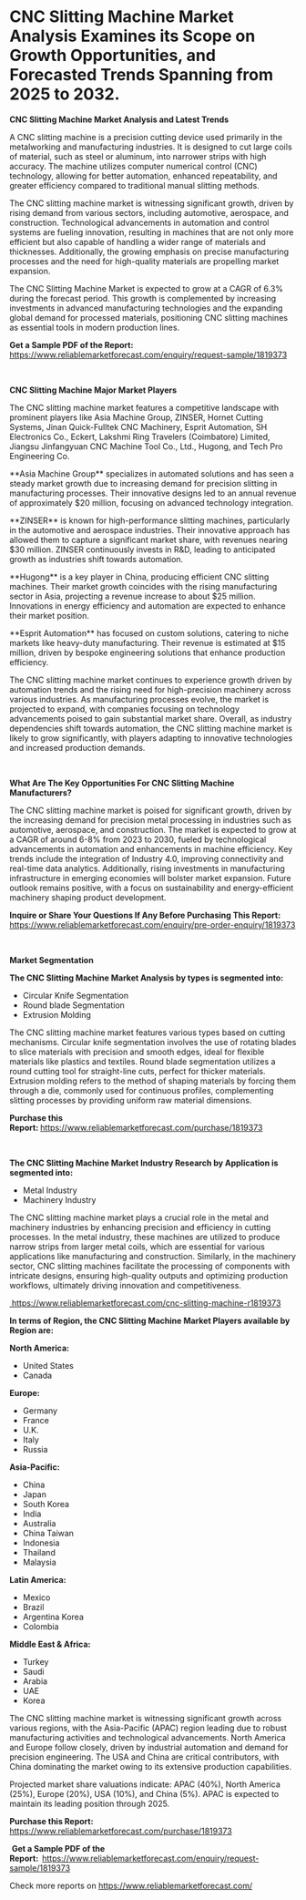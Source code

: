 <p><h1>CNC Slitting Machine Market Analysis Examines its Scope on Growth Opportunities, and Forecasted Trends Spanning from 2025 to 2032.</h1></p><p><strong>CNC Slitting Machine Market Analysis and Latest Trends</strong></p>
<p><p>A CNC slitting machine is a precision cutting device used primarily in the metalworking and manufacturing industries. It is designed to cut large coils of material, such as steel or aluminum, into narrower strips with high accuracy. The machine utilizes computer numerical control (CNC) technology, allowing for better automation, enhanced repeatability, and greater efficiency compared to traditional manual slitting methods.</p><p>The CNC slitting machine market is witnessing significant growth, driven by rising demand from various sectors, including automotive, aerospace, and construction. Technological advancements in automation and control systems are fueling innovation, resulting in machines that are not only more efficient but also capable of handling a wider range of materials and thicknesses. Additionally, the growing emphasis on precise manufacturing processes and the need for high-quality materials are propelling market expansion.</p><p>The CNC Slitting Machine Market is expected to grow at a CAGR of 6.3% during the forecast period. This growth is complemented by increasing investments in advanced manufacturing technologies and the expanding global demand for processed materials, positioning CNC slitting machines as essential tools in modern production lines.</p></p>
<p><strong>Get a Sample PDF of the Report:&nbsp;</strong> <a href="https://www.reliablemarketforecast.com/enquiry/request-sample/1819373?utm_campaign=950&utm_medium=2&utm_source=Github&utm_content=ia&utm_term=18022025&utm_id=cnc-slitting-machine">https://www.reliablemarketforecast.com/enquiry/request-sample/1819373</a></p>
<p>&nbsp;</p>
<p><strong>CNC Slitting Machine Major Market Players</strong></p>
<p><p>The CNC slitting machine market features a competitive landscape with prominent players like Asia Machine Group, ZINSER, Hornet Cutting Systems, Jinan Quick-Fulltek CNC Machinery, Esprit Automation, SH Electronics Co., Eckert, Lakshmi Ring Travelers (Coimbatore) Limited, Jiangsu Jinfangyuan CNC Machine Tool Co., Ltd., Hugong, and Tech Pro Engineering Co.</p><p>**Asia Machine Group** specializes in automated solutions and has seen a steady market growth due to increasing demand for precision slitting in manufacturing processes. Their innovative designs led to an annual revenue of approximately $20 million, focusing on advanced technology integration.</p><p>**ZINSER** is known for high-performance slitting machines, particularly in the automotive and aerospace industries. Their innovative approach has allowed them to capture a significant market share, with revenues nearing $30 million. ZINSER continuously invests in R&D, leading to anticipated growth as industries shift towards automation.</p><p>**Hugong** is a key player in China, producing efficient CNC slitting machines. Their market growth coincides with the rising manufacturing sector in Asia, projecting a revenue increase to about $25 million. Innovations in energy efficiency and automation are expected to enhance their market position.</p><p>**Esprit Automation** has focused on custom solutions, catering to niche markets like heavy-duty manufacturing. Their revenue is estimated at $15 million, driven by bespoke engineering solutions that enhance production efficiency.</p><p>The CNC slitting machine market continues to experience growth driven by automation trends and the rising need for high-precision machinery across various industries. As manufacturing processes evolve, the market is projected to expand, with companies focusing on technology advancements poised to gain substantial market share. Overall, as industry dependencies shift towards automation, the CNC slitting machine market is likely to grow significantly, with players adapting to innovative technologies and increased production demands.</p></p>
<p>&nbsp;</p>
<p><strong>What Are The Key Opportunities For CNC Slitting Machine Manufacturers?</strong></p>
<p><p>The CNC slitting machine market is poised for significant growth, driven by the increasing demand for precision metal processing in industries such as automotive, aerospace, and construction. The market is expected to grow at a CAGR of around 6-8% from 2023 to 2030, fueled by technological advancements in automation and enhancements in machine efficiency. Key trends include the integration of Industry 4.0, improving connectivity and real-time data analytics. Additionally, rising investments in manufacturing infrastructure in emerging economies will bolster market expansion. Future outlook remains positive, with a focus on sustainability and energy-efficient machinery shaping product development.</p></p>
<p><strong>Inquire or Share Your Questions If Any Before Purchasing This Report:</strong> <a href="https://www.reliablemarketforecast.com/enquiry/pre-order-enquiry/1819373?utm_campaign=950&utm_medium=2&utm_source=Github&utm_content=ia&utm_term=18022025&utm_id=cnc-slitting-machine">https://www.reliablemarketforecast.com/enquiry/pre-order-enquiry/1819373</a></p>
<p>&nbsp;</p>
<p><strong>Market Segmentation</strong></p>
<p><strong>The CNC Slitting Machine Market Analysis by types is segmented into:</strong></p>
<p><ul><li>Circular Knife Segmentation</li><li>Round blade Segmentation</li><li>Extrusion Molding</li></ul></p>
<p><p>The CNC slitting machine market features various types based on cutting mechanisms. Circular knife segmentation involves the use of rotating blades to slice materials with precision and smooth edges, ideal for flexible materials like plastics and textiles. Round blade segmentation utilizes a round cutting tool for straight-line cuts, perfect for thicker materials. Extrusion molding refers to the method of shaping materials by forcing them through a die, commonly used for continuous profiles, complementing slitting processes by providing uniform raw material dimensions.</p></p>
<p><strong>Purchase this Report:&nbsp;</strong><a href="https://www.reliablemarketforecast.com/purchase/1819373?utm_campaign=950&utm_medium=2&utm_source=Github&utm_content=ia&utm_term=18022025&utm_id=cnc-slitting-machine">https://www.reliablemarketforecast.com/purchase/1819373</a></p>
<p>&nbsp;</p>
<p><strong>The CNC Slitting Machine Market Industry Research by Application is segmented into:</strong></p>
<p><ul><li>Metal Industry</li><li>Machinery Industry</li></ul></p>
<p><p>The CNC slitting machine market plays a crucial role in the metal and machinery industries by enhancing precision and efficiency in cutting processes. In the metal industry, these machines are utilized to produce narrow strips from larger metal coils, which are essential for various applications like manufacturing and construction. Similarly, in the machinery sector, CNC slitting machines facilitate the processing of components with intricate designs, ensuring high-quality outputs and optimizing production workflows, ultimately driving innovation and competitiveness.</p></p>
<p><a href="https://www.reliablemarketforecast.com/cnc-slitting-machine-r1819373?utm_campaign=950&utm_medium=2&utm_source=Github&utm_content=ia&utm_term=18022025&utm_id=cnc-slitting-machine">&nbsp;https://www.reliablemarketforecast.com/cnc-slitting-machine-r1819373</a></p>
<p><strong>In terms of Region, the CNC Slitting Machine Market Players available by Region are:</strong></p>
<p>
    <p> <strong> North America: </strong>
        <ul>
            <li>United States</li>
            <li>Canada</li>
        </ul>
        </p> 
    <p> <strong> Europe: </strong>
        <ul>
            <li>Germany</li>
            <li>France</li>
            <li>U.K.</li>
            <li>Italy</li>
            <li>Russia</li>
        </ul>
        </p> 
    <p> <strong> Asia-Pacific: </strong>
        <ul>
            <li>China</li>
            <li>Japan</li>
            <li>South Korea</li>
            <li>India</li>
            <li>Australia</li>
            <li>China Taiwan</li>
            <li>Indonesia</li>
            <li>Thailand</li>
            <li>Malaysia</li>
        </ul>
        </p> 
    <p> <strong> Latin America: </strong>
        <ul>
            <li>Mexico</li>
            <li>Brazil</li>
            <li>Argentina Korea</li>
            <li>Colombia</li>
        </ul>
        </p> 
    <p> <strong> Middle East & Africa: </strong>
        <ul>
            <li>Turkey</li>
            <li>Saudi</li>
            <li>Arabia</li>
            <li>UAE</li>
            <li>Korea</li>
        </ul>
    </p>
    </p>
<p><p>The CNC slitting machine market is witnessing significant growth across various regions, with the Asia-Pacific (APAC) region leading due to robust manufacturing activities and technological advancements. North America and Europe follow closely, driven by industrial automation and demand for precision engineering. The USA and China are critical contributors, with China dominating the market owing to its extensive production capabilities. </p><p>Projected market share valuations indicate: APAC (40%), North America (25%), Europe (20%), USA (10%), and China (5%). APAC is expected to maintain its leading position through 2025.</p></p>
<p><strong>Purchase this Report: </strong><a href="https://www.reliablemarketforecast.com/purchase/1819373?utm_campaign=950&utm_medium=2&utm_source=Github&utm_content=ia&utm_term=18022025&utm_id=cnc-slitting-machine">https://www.reliablemarketforecast.com/purchase/1819373</a></p>
<p>&nbsp;<strong>Get a Sample PDF of the Report:&nbsp;&nbsp;</strong><a href="https://www.reliablemarketforecast.com/enquiry/request-sample/1819373?utm_campaign=950&utm_medium=2&utm_source=Github&utm_content=ia&utm_term=18022025&utm_id=cnc-slitting-machine">https://www.reliablemarketforecast.com/enquiry/request-sample/1819373</a></p>
<p><strong></strong></p>
<p>Check more reports on <a href="https://www.reliablemarketforecast.com/?utm_campaign=950&utm_medium=2&utm_source=Github&utm_content=ia&utm_term=18022025&utm_id=cnc-slitting-machine">https://www.reliablemarketforecast.com/</a></p>